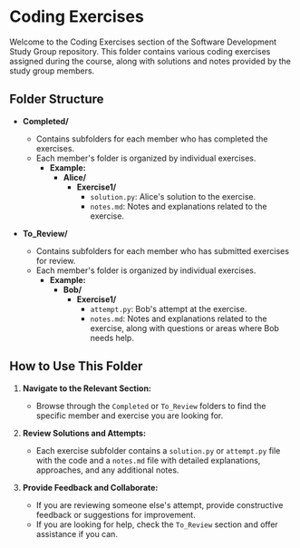 # Coding Exercises

Welcome to the Coding Exercises section of the Software Development Study Group repository. This folder contains various coding exercises assigned during the course, along with solutions and notes provided by the study group members.

## Folder Structure

- **Completed/**
  - Contains subfolders for each member who has completed the exercises.
  - Each member's folder is organized by individual exercises.
    - **Example:**
      - **Alice/**
        - **Exercise1/**
          - `solution.py`: Alice's solution to the exercise.
          - `notes.md`: Notes and explanations related to the exercise.

- **To_Review/**
  - Contains subfolders for each member who has submitted exercises for review.
  - Each member's folder is organized by individual exercises.
    - **Example:**
      - **Bob/**
        - **Exercise1/**
          - `attempt.py`: Bob's attempt at the exercise.
          - `notes.md`: Notes and explanations related to the exercise, along with questions or areas where Bob needs help.

## How to Use This Folder

1. **Navigate to the Relevant Section:**
   - Browse through the `Completed` or `To_Review` folders to find the specific member and exercise you are looking for.

2. **Review Solutions and Attempts:**
   - Each exercise subfolder contains a `solution.py` or `attempt.py` file with the code and a `notes.md` file with detailed explanations, approaches, and any additional notes.

3. **Provide Feedback and Collaborate:**
   - If you are reviewing someone else's attempt, provide constructive feedback or suggestions for improvement.
   - If you are looking for help, check the `To_Review` section and offer assistance if you can.
